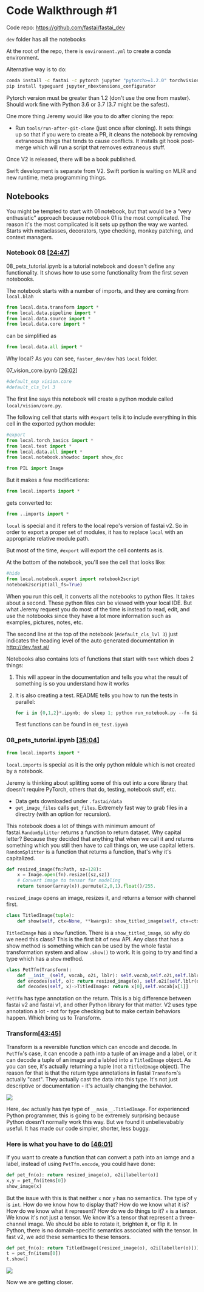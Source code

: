 # Code Walkthrough #1

Code repo: https://github.com/fastai/fastai_dev

`dev` folder has all the notebooks

At the root of the repo, there is `environment.yml` to create a conda environment.

Alternative way is to do:

```bash
conda install -c fastai -c pytorch jupyter "pytorch>=1.2.0" torchvision matplotlib pandas requests pyyaml fastprogress pillow scipy
pip install typeguard jupyter_nbextensions_configurator
```

Pytorch version must be greater than 1.2 (don't use the one from master). Should work fine with Python 3.6 or 3.7 (3.7 might be the safest). 

One more thing Jeremy would like you to do after cloning the repo:

- Run `tools/run-after-git-clone` (just once after cloning). It sets things up so that if you were to create a PR, it cleans the notebook by removing extraneous things that tends to cause conflicts. It installs git hook post-merge which will run a script that removes extraneous stuff.

Once V2 is released, there will be a book published.

Swift development is separate from V2. Swift portion is waiting on MLIR and new runtime, meta programming things. 



## Notebooks

You might be tempted to start with 01 notebook, but that would be a "very enthusiatic" approach because notebook 01 is the most complicated. The reason it's the most complicated is it sets up python the way we wanted. Starts with metaclasses, decorators, type checking, monkey patching, and context managers.



### Notebook 08 [[24:47](https://youtu.be/44pe47sB4BI?t=1487)]

08_pets_tutorial.ipynb is a tutorial notebook and doesn't define any functionality. It shows how to use some functionality from the first seven notebooks.

The notebook starts with a number of imports, and they are coming from `local.blah`

```python
from local.data.transform import *
from local.data.pipeline import *
from local.data.source import *
from local.data.core import *
```

  can be simplified as 

```python
from local.data.all import *
```



Why local? As you can see, `faster_dev/dev` has `local` folder.

07_vision_core.ipynb [[26:02](https://youtu.be/44pe47sB4BI?t=1562)] 

 ```python
#default_exp vision.core
#default_cls_lvl 3
 ```

The first line says this notebook will create a python module called `local/vision/core.py`. 

The following cell that starts with `#export` tells it to include everything in this cell in the exported python module:

```python
#export
from local.torch_basics import *
from local.test import *
from local.data.all import *
from local.notebook.showdoc import show_doc

from PIL import Image
```



But it makes a few modifications:

```python
from local.imports import *
```

gets converted to:

```python
from ..imports import *
```

`local` is special and it refers to the local repo's version of fastai v2. So in order to export a proper set of modules, it has to replace `local` with an appropriate relative module path.

But most of the time, `#export` will export the cell contents as is.

At the bottom of the notebook, you'll see the cell that looks like:

```python
#hide
from local.notebook.export import notebook2script
notebook2script(all_fs=True)
```

When you run this cell, it converts all the notebooks to python files. It takes about a second. These python files can be viewed with your local IDE. But what Jeremy request you do most of the time is instead to read, edit, and use the notebooks since they have a lot more information such as examples, pictures, notes, etc. 

The second line at the top of the notebook (`#default_cls_lvl 3`) just indicates the heading level of the auto generated documentation in http://dev.fast.ai/

Notebooks also contains lots of functions that start with `test` which does 2 things:

1. This will appear in the documentation and tells you what the result of something is so you understand how it works

2. It is also creating a test. README tells you how to run the tests in parallel:

   ```python
   for i in {0,1,2}*.ipynb; do sleep 1; python run_notebook.py --fn $i & done
   ```

   Test functions can be found in `00_test.ipynb`

   

### 08_pets_tutorial.ipynb [[35:04](https://youtu.be/44pe47sB4BI?t=2104)]

```python
from local.imports import *
```

`local.imports` is special as it is the only python mldule which is not created by a notebook. 

Jeremy is thinking about splitting some of this out into a core library that doesn't require PyTorch, others that do, testing, notebook stuff, etc.

- Data gets downloaded under `.fastai/data`
- `get_image_files` calls `get_files`. Extremely fast way to grab files in a directry (with an option for recursion).

This notebook does a lot of things with minimum amount of fastai.`RandomSplitter` returns a function to return dataset. Why capital letter? Because they decided that anything that when we call it and returns something which you still then have to call things on, we use capital letters. `RandomSplitter` is a function that returns a function, that's why it's capitalized.

```python
def resized_image(fn:Path, sz=128):
    x = Image.open(fn).resize((sz,sz))
    # Convert image to tensor for modeling
    return tensor(array(x)).permute(2,0,1).float()/255.
```

`resized_image` opens an image, resizes it, and returns a tensor with channel first.



```python
class TitledImage(tuple):
    def show(self, ctx=None, **kwargs): show_titled_image(self, ctx=ctx, **kwargs)
```

`TitledImage` has a `show` function. There is a `show_titled_image`, so why do we need this class? This is the first bit of new API. Any class that has a show method is something which can be used by the whole fastai transformation system and allow `.show()` to work. It is going to try and find a type which has a `show` method. 



```python
class PetTfm(Transform):
    def __init__(self, vocab, o2i, lblr): self.vocab,self.o2i,self.lblr = vocab,o2i,lblr
    def encodes(self, o): return resized_image(o), self.o2i[self.lblr(o)]
    def decodes(self, x)->TitledImage: return x[0],self.vocab[x[1]]
```

`PetTfm` has type annotation on the return. This is a big difference between fastai v2 and fastai v1, and other Python library for that matter. V2 uses type annotation a lot - not for type checking but to make certain behaviors happen. Which bring us to Transform.

### Transform[[43:45](https://youtu.be/44pe47sB4BI?t=2625)]

Transform is a reversible function which can encode and decode. In `PetTfm`'s case, it can encode a path into a tuple of an image and a label, or it can decode a tuple of an image and a labled into a `TitledImage` object. As you can see, it's actually returning a tuple (not a `TitledImage` object). The reason for that is that the return type annotations in fastai `Transform`'s actually "cast". They actually cast the data into this type. It's not just descriptive or documentation - it's actually changing the behavior. 

![](images/1/1.png)

Here, `dec` actually has tye type of `__main__.TitledImage`. For experienced Python programmer, this is going to be extremely surprising because Python doesn't normally work this way. But we found it unbelievabably useful. It has made our code simpler, shorter, less buggy. 

### Here is what you have to do [[46:01](https://youtu.be/44pe47sB4BI?t=2761)]

If you want to create a function that can convert a path into an iamge and a label, instead of using `PetTfm.encode`, you could have done:

```python
def pet_fn(o): return resized_image(o), o2i[labeller(o)]
x,y = pet_fn(items[0])
show_image(x)
```

But the issue with this is that neither `x` nor `y` has no semantics. The type of `y` is `int`. How do we know how to display that? How do we know what it is? How do we know what it represent? How do we do things to it? `x` is a tensor. We know it's not just a tensor. We know it's a tensor that represent a three-channel image. We should be able to rotate it, brighten it, or flip it. In Python, there is no domain-specific semantics associated with the tensor. In fast v2, we add these semantics to these tensors.



```python
def pet_fn(o): return TitledImage((resized_image(o), o2i[labeller(o)]))
t = pet_fn(items[0])
t.show()
```

![](images/1/2.png)

Now we are getting closer. 
